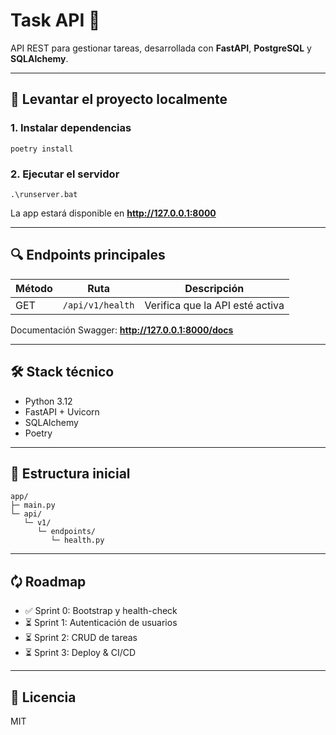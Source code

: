 # Task API 📝

API REST para gestionar tareas, desarrollada con **FastAPI**, **PostgreSQL** y **SQLAlchemy**.

---

## 🚀 Levantar el proyecto localmente

### 1. Instalar dependencias

```
poetry install
```

### 2. Ejecutar el servidor

```
.\runserver.bat
```

La app estará disponible en **http://127.0.0.1:8000**

---

## 🔍 Endpoints principales

| Método | Ruta             | Descripción                     |
| ------ | ---------------- | ------------------------------- |
| GET    | `/api/v1/health` | Verifica que la API esté activa |

Documentación Swagger: **http://127.0.0.1:8000/docs**

---

## 🛠️ Stack técnico

- Python 3.12
- FastAPI + Uvicorn
- SQLAlchemy
- Poetry

---

## 📂 Estructura inicial

```
app/
├─ main.py
└─ api/
   └─ v1/
      └─ endpoints/
         └─ health.py
```

---

## 🗘️ Roadmap

- ✅ Sprint 0: Bootstrap y health-check
- ⏳ Sprint 1: Autenticación de usuarios
- ⏳ Sprint 2: CRUD de tareas
- ⏳ Sprint 3: Deploy & CI/CD

---

## 📝 Licencia

MIT
